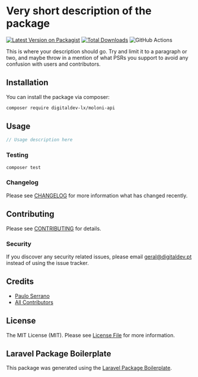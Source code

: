# Very short description of the package

[![Latest Version on Packagist](https://img.shields.io/packagist/v/digitaldev-lx/moloni-api.svg?style=flat-square)](https://packagist.org/packages/digitaldev-lx/moloni-api)
[![Total Downloads](https://img.shields.io/packagist/dt/digitaldev-lx/moloni-api.svg?style=flat-square)](https://packagist.org/packages/digitaldev-lx/moloni-api)
![GitHub Actions](https://github.com/digitaldev-lx/moloni-api/actions/workflows/main.yml/badge.svg)

This is where your description should go. Try and limit it to a paragraph or two, and maybe throw in a mention of what PSRs you support to avoid any confusion with users and contributors.

## Installation

You can install the package via composer:

```bash
composer require digitaldev-lx/moloni-api
```

## Usage

```php
// Usage description here
```

### Testing

```bash
composer test
```

### Changelog

Please see [CHANGELOG](CHANGELOG.md) for more information what has changed recently.

## Contributing

Please see [CONTRIBUTING](CONTRIBUTING.md) for details.

### Security

If you discover any security related issues, please email geral@digitaldev.pt instead of using the issue tracker.

## Credits

-   [Paulo Serrano](https://github.com/digitaldev-lx)
-   [All Contributors](../../contributors)

## License

The MIT License (MIT). Please see [License File](LICENSE.md) for more information.

## Laravel Package Boilerplate

This package was generated using the [Laravel Package Boilerplate](https://laravelpackageboilerplate.com).
